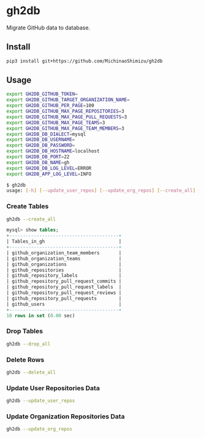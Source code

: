 # gh2db

Migrate GitHub data to database.

## Install

```bash
pip3 install git+https://github.com/MichinaoShimizu/gh2db
```

## Usage

```bash
export GH2DB_GITHUB_TOKEN=
export GH2DB_GITHUB_TARGET_ORGANIZATION_NAME=
export GH2DB_GITHUB_PER_PAGE=100
export GH2DB_GITHUB_MAX_PAGE_REPOSITORIES=3
export GH2DB_GITHUB_MAX_PAGE_PULL_REQUESTS=3
export GH2DB_GITHUB_MAX_PAGE_TEAMS=3
export GH2DB_GITHUB_MAX_PAGE_TEAM_MEMBERS=3
export GH2DB_DB_DIALECT=mysql
export GH2DB_DB_USERNAME=
export GH2DB_DB_PASSWORD=
export GH2DB_DB_HOSTNAME=localhost
export GH2DB_DB_PORT=22
export GH2DB_DB_NAME=gh
export GH2DB_DB_LOG_LEVEL=ERROR
export GH2DB_APP_LOG_LEVEL=INFO
```

```bash
$ gh2db
usage: [-h] [--update_user_repos] [--update_org_repos] [--create_all] [--drop_all] [--delete_all] [--count_all]
```

### Create Tables

```bash
gh2db --create_all
```

```sql
mysql> show tables;
+----------------------------------------+
| Tables_in_gh                           |
+----------------------------------------+
| github_organization_team_members       |
| github_organization_teams              |
| github_organizations                   |
| github_repositories                    |
| github_repository_labels               |
| github_repository_pull_request_commits |
| github_repository_pull_request_labels  |
| github_repository_pull_request_reviews |
| github_repository_pull_requests        |
| github_users                           |
+----------------------------------------+
10 rows in set (0.00 sec)
```

### Drop Tables

```bash
gh2db --drop_all
```

### Delete Rows

```bash
gh2db --delete_all
```

### Update User Repositories Data

```bash
gh2db --update_user_repos
```

### Update Organization Repositories Data

```bash
gh2db --update_org_repos
```
